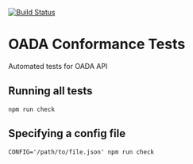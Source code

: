 [![Build Status](https://travis-ci.org/OADA/oada-conformance.svg?branch=authorization)](https://travis-ci.org/OADA/oada-conformance)

# OADA Conformance Tests #
Automated tests for OADA API


## Running all tests ##
    npm run check

## Specifying a config file ##
    CONFIG='/path/to/file.json' npm run check
